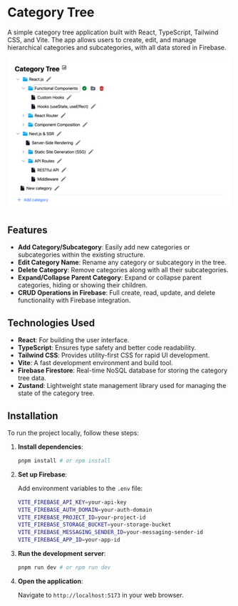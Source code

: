 # Category Tree

A simple category tree application built with React, TypeScript, Tailwind CSS, and Vite. The app allows users to create, edit, and manage hierarchical categories and subcategories, with all data stored in Firebase.

![Category Tree](./public/screenshot.png)

## Features

- **Add Category/Subcategory**: Easily add new categories or subcategories within the existing structure.
- **Edit Category Name**: Rename any category or subcategory in the tree.
- **Delete Category**: Remove categories along with all their subcategories.
- **Expand/Collapse Parent Category**: Expand or collapse parent categories, hiding or showing their children.
- **CRUD Operations in Firebase**: Full create, read, update, and delete functionality with Firebase integration.

## Technologies Used

- **React**: For building the user interface.
- **TypeScript**: Ensures type safety and better code readability.
- **Tailwind CSS**: Provides utility-first CSS for rapid UI development.
- **Vite**: A fast development environment and build tool.
- **Firebase Firestore**: Real-time NoSQL database for storing the category tree data.
- **Zustand**: Lightweight state management library used for managing the state of the category tree.

## Installation

To run the project locally, follow these steps:

1. **Install dependencies**:

   ```bash
   pnpm install # or npm install
   ```

2. **Set up Firebase**:

   Add environment variables to the `.env` file:

   ```bash
   VITE_FIREBASE_API_KEY=your-api-key
   VITE_FIREBASE_AUTH_DOMAIN=your-auth-domain
   VITE_FIREBASE_PROJECT_ID=your-project-id
   VITE_FIREBASE_STORAGE_BUCKET=your-storage-bucket
   VITE_FIREBASE_MESSAGING_SENDER_ID=your-messaging-sender-id
   VITE_FIREBASE_APP_ID=your-app-id
   ```

3. **Run the development server**:

   ```bash
   pnpm run dev # or npm run dev
   ```

4. **Open the application**:

   Navigate to `http://localhost:5173` in your web browser.
